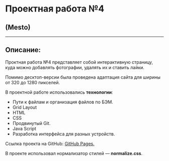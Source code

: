 # Проектная работа №4

## (Mesto)

---

## Описание:

Проктная работа №4 представляет собой интерактивную страницу, куда можно добавлять фотографии, удалять их и ставить лайки.

Помимо десктоп-версии была проведена адаптация сайта для ширины от 320 до 1280 пикселей.

В проектной работе использовались **технологии**:

- Пути к файлам и организация файлов по БЭМ.
- Grid Layout
- HTML
- CSS
- Продвинутый Git.
- Java Script
- Разработка интерфейса для разных устройств.

Ссылка проекта на GitHub:
[GitHub Pages.]()

В проекте использовал нормализатор стилей — **normalize.css**.
